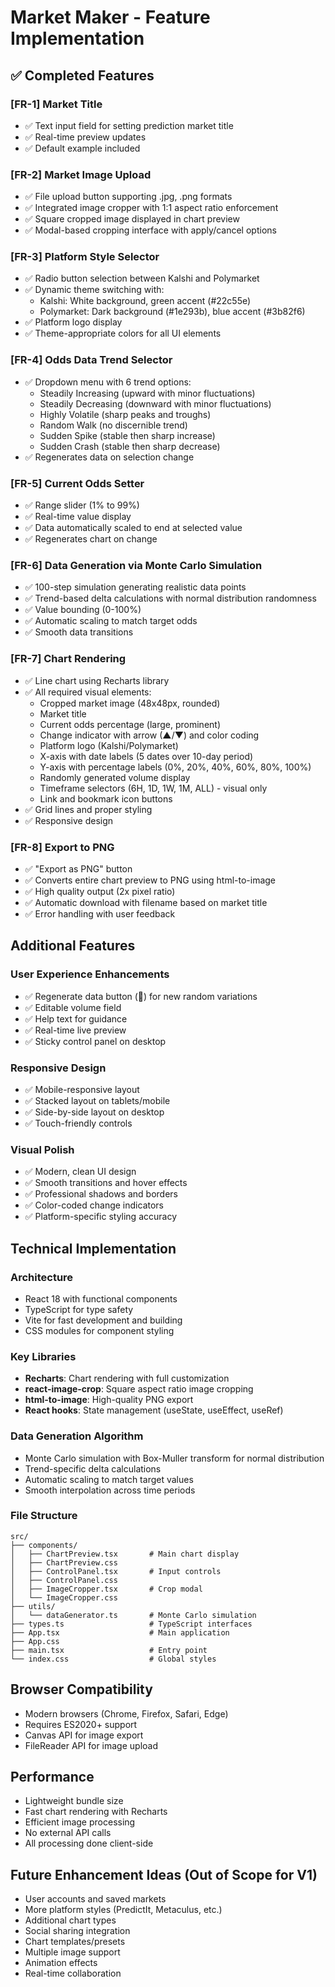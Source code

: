 # Market Maker - Feature Implementation

## ✅ Completed Features

### [FR-1] Market Title
- ✅ Text input field for setting prediction market title
- ✅ Real-time preview updates
- ✅ Default example included

### [FR-2] Market Image Upload
- ✅ File upload button supporting .jpg, .png formats
- ✅ Integrated image cropper with 1:1 aspect ratio enforcement
- ✅ Square cropped image displayed in chart preview
- ✅ Modal-based cropping interface with apply/cancel options

### [FR-3] Platform Style Selector
- ✅ Radio button selection between Kalshi and Polymarket
- ✅ Dynamic theme switching with:
  - Kalshi: White background, green accent (#22c55e)
  - Polymarket: Dark background (#1e293b), blue accent (#3b82f6)
- ✅ Platform logo display
- ✅ Theme-appropriate colors for all UI elements

### [FR-4] Odds Data Trend Selector
- ✅ Dropdown menu with 6 trend options:
  - Steadily Increasing (upward with minor fluctuations)
  - Steadily Decreasing (downward with minor fluctuations)
  - Highly Volatile (sharp peaks and troughs)
  - Random Walk (no discernible trend)
  - Sudden Spike (stable then sharp increase)
  - Sudden Crash (stable then sharp decrease)
- ✅ Regenerates data on selection change

### [FR-5] Current Odds Setter
- ✅ Range slider (1% to 99%)
- ✅ Real-time value display
- ✅ Data automatically scaled to end at selected value
- ✅ Regenerates chart on change

### [FR-6] Data Generation via Monte Carlo Simulation
- ✅ 100-step simulation generating realistic data points
- ✅ Trend-based delta calculations with normal distribution randomness
- ✅ Value bounding (0-100%)
- ✅ Automatic scaling to match target odds
- ✅ Smooth data transitions

### [FR-7] Chart Rendering
- ✅ Line chart using Recharts library
- ✅ All required visual elements:
  - Cropped market image (48x48px, rounded)
  - Market title
  - Current odds percentage (large, prominent)
  - Change indicator with arrow (▲/▼) and color coding
  - Platform logo (Kalshi/Polymarket)
  - X-axis with date labels (5 dates over 10-day period)
  - Y-axis with percentage labels (0%, 20%, 40%, 60%, 80%, 100%)
  - Randomly generated volume display
  - Timeframe selectors (6H, 1D, 1W, 1M, ALL) - visual only
  - Link and bookmark icon buttons
- ✅ Grid lines and proper styling
- ✅ Responsive design

### [FR-8] Export to PNG
- ✅ "Export as PNG" button
- ✅ Converts entire chart preview to PNG using html-to-image
- ✅ High quality output (2x pixel ratio)
- ✅ Automatic download with filename based on market title
- ✅ Error handling with user feedback

## Additional Features

### User Experience Enhancements
- ✅ Regenerate data button (🎲) for new random variations
- ✅ Editable volume field
- ✅ Help text for guidance
- ✅ Real-time live preview
- ✅ Sticky control panel on desktop

### Responsive Design
- ✅ Mobile-responsive layout
- ✅ Stacked layout on tablets/mobile
- ✅ Side-by-side layout on desktop
- ✅ Touch-friendly controls

### Visual Polish
- ✅ Modern, clean UI design
- ✅ Smooth transitions and hover effects
- ✅ Professional shadows and borders
- ✅ Color-coded change indicators
- ✅ Platform-specific styling accuracy

## Technical Implementation

### Architecture
- React 18 with functional components
- TypeScript for type safety
- Vite for fast development and building
- CSS modules for component styling

### Key Libraries
- **Recharts**: Chart rendering with full customization
- **react-image-crop**: Square aspect ratio image cropping
- **html-to-image**: High-quality PNG export
- **React hooks**: State management (useState, useEffect, useRef)

### Data Generation Algorithm
- Monte Carlo simulation with Box-Muller transform for normal distribution
- Trend-specific delta calculations
- Automatic scaling to match target values
- Smooth interpolation across time periods

### File Structure
```
src/
├── components/
│   ├── ChartPreview.tsx       # Main chart display
│   ├── ChartPreview.css
│   ├── ControlPanel.tsx       # Input controls
│   ├── ControlPanel.css
│   ├── ImageCropper.tsx       # Crop modal
│   └── ImageCropper.css
├── utils/
│   └── dataGenerator.ts       # Monte Carlo simulation
├── types.ts                   # TypeScript interfaces
├── App.tsx                    # Main application
├── App.css
├── main.tsx                   # Entry point
└── index.css                  # Global styles
```

## Browser Compatibility
- Modern browsers (Chrome, Firefox, Safari, Edge)
- Requires ES2020+ support
- Canvas API for image export
- FileReader API for image upload

## Performance
- Lightweight bundle size
- Fast chart rendering with Recharts
- Efficient image processing
- No external API calls
- All processing done client-side

## Future Enhancement Ideas (Out of Scope for V1)
- User accounts and saved markets
- More platform styles (PredictIt, Metaculus, etc.)
- Additional chart types
- Social sharing integration
- Chart templates/presets
- Multiple image support
- Animation effects
- Real-time collaboration

